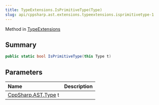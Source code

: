 ```yaml
---
title: TypeExtensions.IsPrimitiveType(Type)
slug: api/cppsharp.ast.extensions.typeextensions.isprimitivetype-1
---
```

Method in [TypeExtensions](/api/cppsharp/ast/extensions/typeextensions)

## Summary



```csharp
public static bool IsPrimitiveType(this Type t)
```

## Parameters

|Name|Description|
|:---|:---|
|[CppSharp.AST.Type](/api/cppsharp/ast/type) t||

